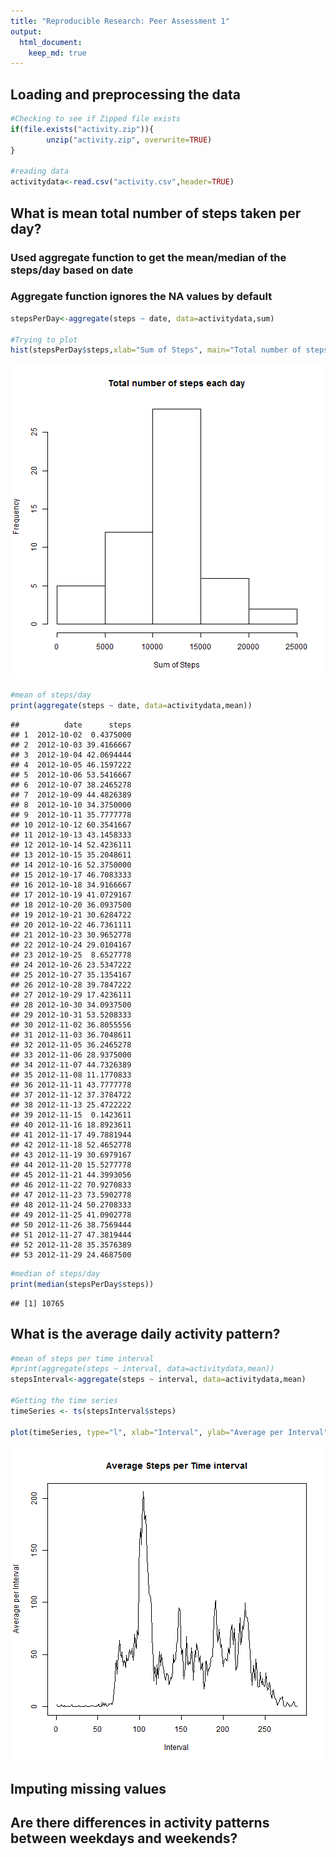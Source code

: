 ```yaml
---
title: "Reproducible Research: Peer Assessment 1"
output: 
  html_document:
    keep_md: true
---
```



## Loading and preprocessing the data


```r
#Checking to see if Zipped file exists
if(file.exists("activity.zip")){
        unzip("activity.zip", overwrite=TRUE)
}

#reading data
activitydata<-read.csv("activity.csv",header=TRUE)
```


## What is mean total number of steps taken per day?

### Used aggregate function to get the mean/median of the steps/day based on date
### Aggregate function ignores the NA values by default


```r
stepsPerDay<-aggregate(steps ~ date, data=activitydata,sum)

#Trying to plot
hist(stepsPerDay$steps,xlab="Sum of Steps", main="Total number of steps each day")
```

![plot of chunk unnamed-chunk-2](figure/unnamed-chunk-2-1.png) 

```r
#mean of steps/day
print(aggregate(steps ~ date, data=activitydata,mean))
```

```
##          date      steps
## 1  2012-10-02  0.4375000
## 2  2012-10-03 39.4166667
## 3  2012-10-04 42.0694444
## 4  2012-10-05 46.1597222
## 5  2012-10-06 53.5416667
## 6  2012-10-07 38.2465278
## 7  2012-10-09 44.4826389
## 8  2012-10-10 34.3750000
## 9  2012-10-11 35.7777778
## 10 2012-10-12 60.3541667
## 11 2012-10-13 43.1458333
## 12 2012-10-14 52.4236111
## 13 2012-10-15 35.2048611
## 14 2012-10-16 52.3750000
## 15 2012-10-17 46.7083333
## 16 2012-10-18 34.9166667
## 17 2012-10-19 41.0729167
## 18 2012-10-20 36.0937500
## 19 2012-10-21 30.6284722
## 20 2012-10-22 46.7361111
## 21 2012-10-23 30.9652778
## 22 2012-10-24 29.0104167
## 23 2012-10-25  8.6527778
## 24 2012-10-26 23.5347222
## 25 2012-10-27 35.1354167
## 26 2012-10-28 39.7847222
## 27 2012-10-29 17.4236111
## 28 2012-10-30 34.0937500
## 29 2012-10-31 53.5208333
## 30 2012-11-02 36.8055556
## 31 2012-11-03 36.7048611
## 32 2012-11-05 36.2465278
## 33 2012-11-06 28.9375000
## 34 2012-11-07 44.7326389
## 35 2012-11-08 11.1770833
## 36 2012-11-11 43.7777778
## 37 2012-11-12 37.3784722
## 38 2012-11-13 25.4722222
## 39 2012-11-15  0.1423611
## 40 2012-11-16 18.8923611
## 41 2012-11-17 49.7881944
## 42 2012-11-18 52.4652778
## 43 2012-11-19 30.6979167
## 44 2012-11-20 15.5277778
## 45 2012-11-21 44.3993056
## 46 2012-11-22 70.9270833
## 47 2012-11-23 73.5902778
## 48 2012-11-24 50.2708333
## 49 2012-11-25 41.0902778
## 50 2012-11-26 38.7569444
## 51 2012-11-27 47.3819444
## 52 2012-11-28 35.3576389
## 53 2012-11-29 24.4687500
```

```r
#median of steps/day
print(median(stepsPerDay$steps))
```

```
## [1] 10765
```

## What is the average daily activity pattern?



```r
#mean of steps per time interval
#print(aggregate(steps ~ interval, data=activitydata,mean))
stepsInterval<-aggregate(steps ~ interval, data=activitydata,mean)

#Getting the time series
timeSeries <- ts(stepsInterval$steps)

plot(timeSeries, type="l", xlab="Interval", ylab="Average per Interval",main="Average Steps per Time interval")
```

![plot of chunk unnamed-chunk-3](figure/unnamed-chunk-3-1.png) 

## Imputing missing values



## Are there differences in activity patterns between weekdays and weekends?
